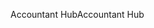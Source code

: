 <span data-ttu-id="c06f8-101">Accountant Hub</span><span class="sxs-lookup"><span data-stu-id="c06f8-101">Accountant Hub</span></span>
